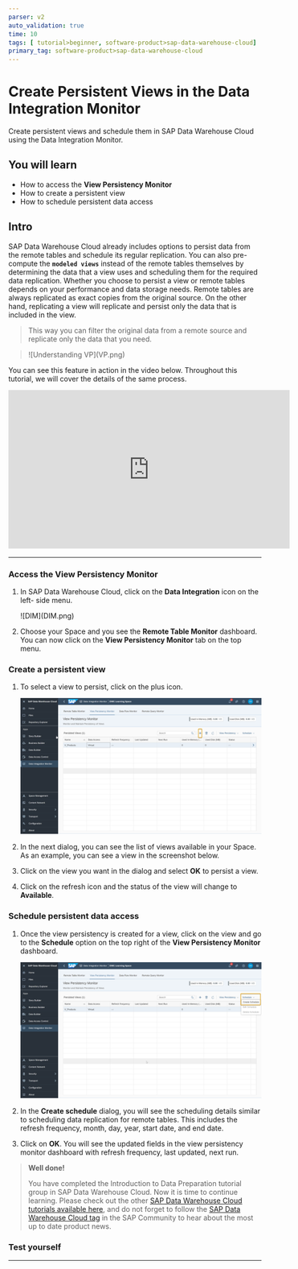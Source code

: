 ```yaml
---
parser: v2
auto_validation: true
time: 10
tags: [ tutorial>beginner, software-product>sap-data-warehouse-cloud]
primary_tag: software-product>sap-data-warehouse-cloud
---
```



# Create Persistent Views in the Data Integration Monitor
<!-- description --> Create persistent views and schedule them in SAP Data Warehouse Cloud using the Data Integration Monitor.

## You will learn
- How to access the **View Persistency Monitor**
- How to create a persistent view
- How to schedule persistent data access


## Intro
SAP Data Warehouse Cloud already includes options to persist data from the remote tables and schedule its regular replication. You can also pre-compute the **`modeled views`** instead of the remote tables themselves by determining the data that a view uses and scheduling them for the required data replication.
Whether you choose to persist a view or remote tables depends on your performance and data storage needs. Remote tables are always replicated as exact copies from the original source. On the other hand, replicating a view will replicate and persist only the data that is included in the view. 

> This way you can filter the original data from a remote source and replicate only the data that you need.

> <!-- border -->![Understanding VP](VP.png)

You can see this feature in action in the video below. Throughout this tutorial, we will cover the details of the same process.

<iframe width="560" height="315" src="https://www.youtube.com/embed/Rg67g3B8y_I" title="YouTube video player" frameborder="0" allow="accelerometer; autoplay; clipboard-write; encrypted-media; gyroscope; picture-in-picture" allowfullscreen></iframe>


---

### Access the View Persistency Monitor


1.	In SAP Data Warehouse Cloud, click on the **Data Integration** icon on the left- side menu.

    <!-- border -->![DIM](DIM.png)

2.	Choose your Space and you see the **Remote Table Monitor** dashboard. You can now click on the **View Persistency Monitor** tab on the top menu.



### Create a persistent view


1.	To select a view to persist, click on the plus icon.

    ![VPM](VPM.png)

2.	In the next dialog, you can see the list of views available in your Space. As an example, you can see a view in the screenshot below.

3.	Click on the view you want in the dialog and select **OK** to persist a view.

4.	Click on the refresh icon and the status of the view will change to **Available**.




### Schedule persistent data access


1.	Once the view persistency is created for a view, click on the view and go to the **Schedule** option on the top right of the **View Persistency Monitor** dashboard.

    ![schedule](schedule.png)

2.	In the **Create schedule** dialog, you will see the scheduling details similar to scheduling data replication for remote tables. This includes the refresh frequency, month, day, year, start date, and end date.

3.	Click on **OK**. You will see the updated fields in the view persistency monitor dashboard with refresh frequency, last updated, next run.


> **Well done!**
>
> You have completed the Introduction to Data Preparation tutorial group in SAP Data Warehouse Cloud. Now it is time to continue learning.
Please check out the other [SAP Data Warehouse Cloud tutorials available here](https://developers.sap.com/tutorial-navigator.html?tag=products:technology-platform/sap-data-warehouse-cloud), and do not forget to follow the [SAP Data Warehouse Cloud tag](https://blogs.sap.com/tags/73555000100800002141/) in the SAP Community to hear about the most up to date product news.



### Test yourself







---
